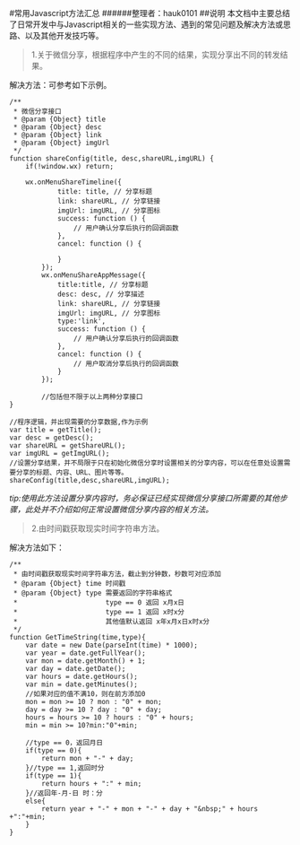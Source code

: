 #常用Javascript方法汇总
######整理者：hauk0101
##说明
本文档中主要总结了日常开发中与Javascript相关的一些实现方法、遇到的常见问题及解决方法或思路、以及其他开发技巧等。
>1.关于微信分享，根据程序中产生的不同的结果，实现分享出不同的转发结果。

解决方法：可参考如下示例。
	
	/**
	 * 微信分享接口
	 * @param {Object} title
	 * @param {Object} desc
	 * @param {Object} link
	 * @param {Object} imgUrl
	 */
	function shareConfig(title, desc,shareURL,imgURL) {
		if(!window.wx) return;	
	
		wx.onMenuShareTimeline({
			    title: title, // 分享标题
			    link: shareURL, // 分享链接
			    imgUrl: imgURL, // 分享图标
			    success: function () { 
			        // 用户确认分享后执行的回调函数
			    },
			    cancel: function () { 
			        
			    }
			});
			wx.onMenuShareAppMessage({
			    title:title, // 分享标题
			    desc: desc, // 分享描述
			    link: shareURL, // 分享链接
			    imgUrl: imgURL, // 分享图标
			    type:'link',
			    success: function () { 
			        // 用户确认分享后执行的回调函数
			    },
			    cancel: function () { 
			        // 用户取消分享后执行的回调函数
			    }
			});
			
			//包括但不限于以上两种分享接口
	}
	
	//程序逻辑，并出现需要的分享数据,作为示例
	var title = getTitle();
	var desc = getDesc();
	var shareURL = getShareURL();
	var imgURL = getImgURL();
	//设置分享结果，并不局限于只在初始化微信分享时设置相关的分享内容，可以在任意处设置需要分享的标题、内容、URL、图片等等。
	shareConfig(title,desc,shareURL,imgURL);
	
_tip:使用此方法设置分享内容时，务必保证已经实现微信分享接口所需要的其他步骤，此处并不介绍如何正常设置微信分享内容的相关方法。_

>2.由时间戳获取现实时间字符串方法。

解决方法如下：

	/**
	 * 由时间戳获取现实时间字符串方法，截止到分钟数，秒数可对应添加
	 * @param {Object} time 时间戳
	 * @param {Object} type 需要返回的字符串格式
	 * 						type == 0 返回 x月x日
	 * 						type == 1 返回 x时x分
	 * 						其他值默认返回 x年x月x日x时x分
	 */
	function GetTimeString(time,type){
		var date = new Date(parseInt(time) * 1000);
		var year = date.getFullYear();
		var mon = date.getMonth() + 1;
		var day = date.getDate();
		var hours = date.getHours();
		var min = date.getMinutes();
		//如果对应的值不满10，则在前方添加0
		mon = mon >= 10 ? mon : "0" + mon;	
		day = day >= 10 ? day : "0" + day;
		hours = hours >= 10 ? hours : "0" + hours;
		min = min >= 10?min:"0"+min;
		
		//type == 0，返回月日
		if(type == 0){
			return mon + "-" + day;
		}//type == 1,返回时分
		if(type == 1){
			return hours + ":" + min;
		}//返回年-月-日 时：分
		else{
			return year + "-" + mon + "-" + day + "&nbsp;" + hours +":"+min;
		}
	}
		

	
	
